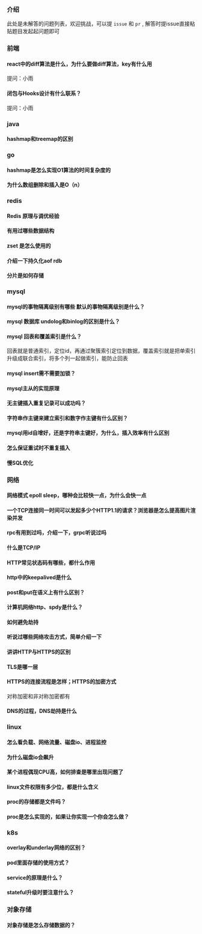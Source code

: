 ### 介绍

此处是未解答的问题列表，欢迎挑战，可以提 `issue` 和 `pr` , 
解答时提issue直接粘贴题目发起起问题即可

### 前端

#### react中的diff算法是什么，为什么要做diff算法，key有什么用

提问：小雨

#### 闭包与Hooks设计有什么联系？

提问：小雨

### java

#### hashmap和treemap的区别

### go

#### hashmap是怎么实现O1算法的时间复杂度的

#### 为什么数组删除和插入是O（n）

### redis

#### Redis 原理与调优经验

#### 有用过哪些数据结构

#### zset 是怎么使用的

#### 介绍一下持久化aof rdb

#### 分片是如何存储

### mysql

#### mysql的事物隔离级别有哪些 默认的事物隔离级别是什么？

#### mysql 数据库 undolog和binlog的区别是什么？

#### mysql 回表和覆盖索引是什么？

回表就是普通索引，定位id，再通过聚簇索引定位到数据，覆盖索引就是把单索引升级成联合索引，将多个列一起做索引，能防止回表

#### mysql insert需不需要加锁？

#### mysql主从的实现原理

#### 无主键插入重复记录可以成功吗？

#### 字符串作主键来建立索引和数字作主键有什么区别？

#### mysql用id自增好，还是字符串主键好，为什么，插入效率有什么区别

#### 怎么保证重试时不重复插入

#### 慢SQL优化

### 网络


#### 网络模式 epoll sleep，哪种会比较快一点，为什么会快一点

#### 一个TCP连接同一时间可以发起多少个HTTP1.1的请求？浏览器是怎么提高图片渲染并发

#### rpc有用到过吗，介绍一下，grpc听说过吗

#### 什么是TCP/IP

#### HTTP常见状态码有哪些，都什么作用

#### http中的keepalived是什么

#### post和put在语义上有什么区别？

#### 计算机网络http、spdy是什么？

#### 如何避免劫持

#### 听说过哪些网络攻击方式，简单介绍一下

#### 讲讲HTTP与HTTPS的区别

#### TLS是哪一层

#### HTTPS的连接流程是怎样；HTTPS的加密方式

对称加密和非对称加密都有

#### DNS的过程，DNS劫持是什么

### linux

#### 怎么看负载、网络流量、磁盘io、进程监控

#### 为什么磁盘io会飙升

#### 某个进程偶现CPU高，如何排查是哪里出现问题了

#### linux文件权限有多少位，都是什么含义

#### proc的存储都是文件吗？

#### proc是怎么实现的，如果让你实现一个你会怎么做？

### k8s

#### overlay和underlay网络的区别？

#### pod里面存储的使用方式？

#### service的原理是什么？

#### stateful升级时要注意什么？

### 对象存储

#### 对象存储是怎么存储数据的？
